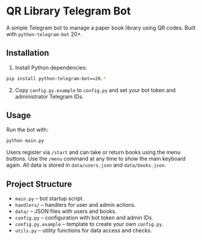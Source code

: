 # QR Library Telegram Bot

A simple Telegram bot to manage a paper book library using QR codes. Built with `python-telegram-bot` 20+.

## Installation

1. Install Python dependencies:

```bash
pip install python-telegram-bot==20.*
```

2. Copy `config.py.example` to `config.py` and set your bot token and administrator Telegram IDs.

## Usage

Run the bot with:

```bash
python main.py
```

Users register via `/start` and can take or return books using the menu buttons.
Use the `/menu` command at any time to show the main keyboard again.
All data is stored in `data/users.json` and `data/books.json`.

## Project Structure

- `main.py` – bot startup script.
- `handlers/` – handlers for user and admin actions.
- `data/` – JSON files with users and books.
- `config.py` – configuration with bot token and admin IDs.
- `config.py.example` – template to create your own `config.py`.
- `utils.py` – utility functions for data access and checks.



